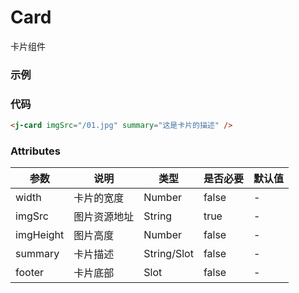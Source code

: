 # Card
卡片组件

### 示例

<j-card imgSrc="/jcardUI/01.jpg" summary="这是卡片的描述" />

### 代码
```html
<j-card imgSrc="/01.jpg" summary="这是卡片的描述" />
```

### Attributes
| 参数 | 说明 | 类型 | 是否必要 | 默认值 |
| --- |  ---  |  --- |   ---  | ---   |
| width | 卡片的宽度 | Number | false | - |
| imgSrc | 图片资源地址 | String | true | - |
| imgHeight | 图片高度 | Number | false | - |
| summary | 卡片描述 | String/Slot | false | - |
| footer | 卡片底部 | Slot | false | - |